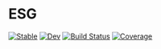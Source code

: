 # ESG

[![Stable](https://img.shields.io/badge/docs-stable-blue.svg)](https://alecloudenback.github.io/ESG.jl/stable)
[![Dev](https://img.shields.io/badge/docs-dev-blue.svg)](https://alecloudenback.github.io/ESG.jl/dev)
[![Build Status](https://github.com/alecloudenback/ESG.jl/actions/workflows/CI.yml/badge.svg?branch=main)](https://github.com/alecloudenback/ESG.jl/actions/workflows/CI.yml?query=branch%3Amain)
[![Coverage](https://codecov.io/gh/alecloudenback/ESG.jl/branch/main/graph/badge.svg)](https://codecov.io/gh/alecloudenback/ESG.jl)
